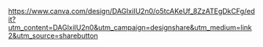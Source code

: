 https://www.canva.com/design/DAGlxiIU2n0/o5tcAKeUf_8ZzATEgDkCFg/edit?utm_content=DAGlxiIU2n0&utm_campaign=designshare&utm_medium=link2&utm_source=sharebutton
